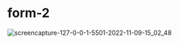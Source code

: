 # form-2
![screencapture-127-0-0-1-5501-2022-11-09-15_02_48](https://user-images.githubusercontent.com/114661364/201375879-3955103a-777c-4224-8a8f-7fc28562079f.png)
